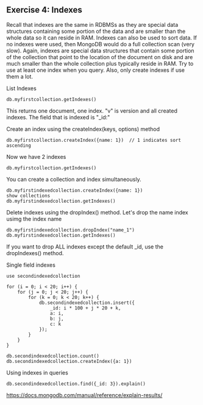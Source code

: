 ## Exercise 4: Indexes

Recall that indexes are the same in RDBMSs as they are special data structures containing some portion of the data and are smaller than the whole data so it can reside in RAM. Indexes can also be used to sort data.  If no indexes were used, then MongoDB would do a full collection scan (very slow).  Again, indexes are special data structures that contain some portion of the collection that point to the location of the document on disk and are much smaller than the whole collection plus typically reside in RAM.  Try to use at least one index when you query.  Also, only create indexes if use them a lot.

List Indexes
```
db.myfirstcollection.getIndexes()
```
This returns one document, one index.
"v" is version and all created indexes.
The field that is indexed is "_id:"

Create an index using the createIndex(keys, options) method
```
db.myfirstcollection.createIndex({name: 1})  // 1 indicates sort ascending
```
Now we have 2 indexes
```
db.myfirstcollection.getIndexes()
```
You can create a collection and index simultaneously.
```
db.myfirstindexedcollection.createIndex({name: 1})
show collections
db.myfirstindexedcollection.getIndexes()
```
  
Delete indexes using the dropIndex() method.
Let's drop the name index usimg the index name
```
db.myfirstindexedcollection.dropIndex("name_1")
db.myfirstindexedcollection.getIndexes()
```
If you want to drop ALL indexes except the default _id, use the dropIndexes() method.

Single field indexes
```
use secondindexedcollection
```
```
for (i = 0; i < 20; i++) {
    for (j = 0; j < 20; j++) {
        for (k = 0; k < 20; k++) {
            db.secondindexedcollection.insert({
                _id: i * 100 + j * 20 + k,
                a: i,
                b: j,
                c: k
            });
        }
    }
}
```
```
db.secondindexedcollection.count()
db.secondindexedcollection.createIndex({a: 1})
```
Using indexes in queries
```
db.secondindexedcollection.find({_id: 3}).explain()
```
https://docs.mongodb.com/manual/reference/explain-results/
